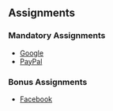 ## Assignments

### Mandatory Assignments

- [Google](./google)
- [PayPal](./paypal)

### Bonus Assignments

- [Facebook](./facebook)